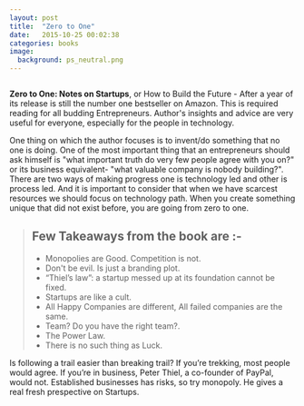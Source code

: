```yaml
---
layout: post
title:  "Zero to One"
date:   2015-10-25 00:02:38
categories: books
image:
  background: ps_neutral.png
---
```

<img src="http://i.imgur.com/5s9xvPY.jpg" alt="">


**Zero to One: Notes on Startups**, or How to Build the Future - After a year of its release is still the number one bestseller on Amazon. This is required reading for all budding Entrepreneurs. Author's insights and advice are very useful for everyone, especially for the people in technology.

One thing on which the author focuses is to invent/do something that no one is doing. One of the most important thing that an entrepreneurs should ask himself is "what important truth do very few people agree with you on?" or its business equivalent- "what valuable company is nobody building?". There are two ways of making progress one is technology led and other is process led. And it is important to consider that when we have scarcest resources we should focus on technology path. When you create something unique that did not exist before, you are going from zero to one. 

>**Few Takeaways from the book are :-**
>- 
>- Monopolies are Good. Competition is not.
>- Don't be evil. Is just a branding plot.
>- “Thiel’s law”: a startup messed up at its foundation cannot be fixed.
>- Startups are like a cult.
>- All Happy Companies are different, All failed companies are the same.
>- Team? Do you have the right team?.
>- The Power Law.
>- There is no such thing as Luck. 

Is following a trail easier than breaking trail? If you’re trekking, most people would agree. If you’re in business, Peter Thiel, a co-founder of PayPal, would not. Established businesses has risks, so try monopoly. He gives a real fresh prespective on Startups.
